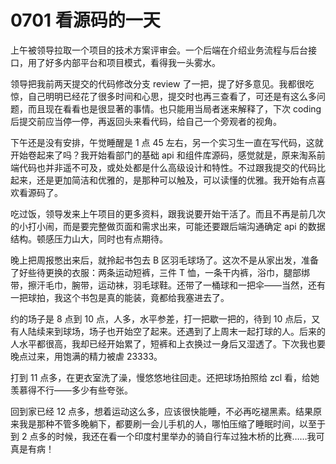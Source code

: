 # 0701 看源码的一天

<!-- 今天是建党 100 周年，作为一个预备党员，自觉应当聆听一下主席的号召，很积极地听了 B 站央视的天安门庆典直播。 -->

上午被领导拉取一个项目的技术方案评审会。一个后端在介绍业务流程与后台接口，用了好多内部平台和项目模式，看得我一头雾水。

领导把我前两天提交的代码修改分支 review 了一把，提了好多意见。我都很吃惊，自己明明已经花了很多时间和心思，提交时也再三查看了，可还是有这么多问题，而且现在看看也是很显著的事情。也只能用当局者迷来解释了，下次 coding 后提交前应当停一停，再返回头来看代码，给自己一个旁观者的视角。

下午还是没有安排，午觉睡醒是 1 点 45 左右，另一个实习生一直在写代码，这就开始卷起来了吗？我开始看部门的基础 api 和组件库源码，感觉就是，原来淘系前端代码也并非遥不可及，或处处都是什么高级设计和特性。不过跟我提交的代码比起来，还是更加简洁和优雅的，是那种可以触及，可以读懂的优雅。我开始有点喜欢看源码了。

吃过饭，领导发来上午项目的更多资料，跟我说要开始干活了。而且不再是前几次的小打小闹，而是要完整做页面和需求出来，可能还要跟后端沟通确定 api 的数据结构。顿感压力山大，同时也有点期待。

晚上把周报憋出来后，就拎起书包去 B 区羽毛球场了。这次不是从家出发，准备了好些待更换的衣服：两条运动短裤，三件 T 恤，一条干内裤，浴巾，腿部绑带，擦汗毛巾，腕带，运动袜，羽毛球鞋。还带了一桶球和一把伞——当然，还有一把球拍，我这个书包是真的能装，竟都给我塞进去了。

约的场子是 8 点到 10 点，人多，水平参差，打一把歇一把的，待到 10 点后，又有人陆续来到球场，场子也开始空了起来。还遇到了上周末一起打球的人。后来的人水平都很高，我却已经开始累了，短裤和上衣换过一身后又湿透了。下次我也要晚点过来，用饱满的精力被虐 23333。

打到 11 点多，在更衣室洗了澡，慢悠悠地往回走。还把球场拍照给 zcl 看，给她羡慕得不行——多少有些夸张。

回到家已经 12 点多，想着运动这么多，应该很快能睡，不必再吃褪黑素。结果原来我是那种不管多晚躺下，都要刷一会儿手机的人，哪怕压缩了睡眠时间，以至于到 2 点多的时候，我还在看一个印度村里举办的骑自行车过独木桥的比赛……我可真是有病！
